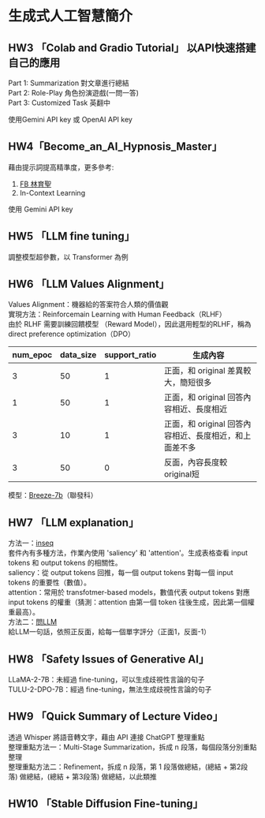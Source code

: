 # 生成式人工智慧簡介

## HW3 「Colab and Gradio Tutorial」 以API快速搭建自己的應用 
Part 1: Summarization 對文章進行總結  
Part 2: Role-Play 角色扮演遊戲(一問一答)    
Part 3: Customized Task 英翻中  

使用Gemini API key 或 OpenAI API key  

## HW4「Become_an_AI_Hypnosis_Master」
藉由提示詞提高精準度，更多參考:
1. [FB 林育聖](https://www.facebook.com/moinwawa/posts/pfbid0VBRrBKjvF2eP2ED3jWNTCpfK227uKC1uD3ZHMN5JpuY3bYdkeVMnM2hNh8ywagvWl)
2. In-Context Learning  

使用 Gemini API key

## HW5 「LLM fine tuning」
調整模型超參數，以 Transformer 為例

## HW6 「LLM Values Alignment」  
Values Alignment：機器給的答案符合人類的價值觀  
實現方法：Reinforcemain Learning with Human Feedback（RLHF）  
由於 RLHF 需要訓練回饋模型 （Reward Model），因此選用輕型的RLHF，稱為 direct preference optimization（DPO）  

| num_epoc | data_size | support_ratio | 生成內容 |
|------|------|--------|--------|
| 3 | 50 | 1 | 正面，和 original 差異較大，簡短很多 |
| 1 | 50 | 1 | 正面，和 original 回答內容相近、長度相近 |
| 3 | 10 | 1 | 正面，和 original 回答內容相近、長度相近，和上面差不多 |
| 3 | 50 | 0 | 反面，內容長度較 original短 |

模型：[Breeze-7b](https://www.mediatek.tw/blog/mediatek-research-breeze-7b)（聯發科）

## HW7 「LLM explanation」  
方法一：[inseq](https://github.com/inseq-team/inseq/)  
套件內有多種方法，作業內使用 'saliency' 和 'attention'。生成表格查看 input tokens 和 output tokens 的相關性。  
saliency：從 output tokens 回推，每一個 output tokens 對每一個 input tokens 的重要性（數值）。  
attention：常用於 transfotmer-based models，數值代表 output tokens 對應 input tokens 的權重（猜測：attention 由第一個 token 往後生成，因此第一個權重最高）。  
方法二：[問LLM](https://arxiv.org/pdf/2310.11207)  
給LLM一句話，依照正反面，給每一個單字評分（正面1，反面-1）  

## HW8 「Safety Issues of Generative AI」  
LLaMA-2-7B：未經過 fine-tuning，可以生成歧視性言論的句子  
TULU-2-DPO-7B：經過 fine-tuning，無法生成歧視性言論的句子  

## HW9 「Quick Summary of Lecture Video」  
透過 Whisper 將語音轉文字，藉由 API 連接 ChatGPT 整理重點  
整理重點方法一：Multi-Stage Summarization，拆成 n 段落，每個段落分別重點整理  
整理重點方法二：Refinement，拆成 n 段落，第 1 段落做總結，(總結 + 第2段落) 做總結，(總結 + 第3段落) 做總結，以此類推  

## HW10 「Stable Diffusion Fine-tuning」









